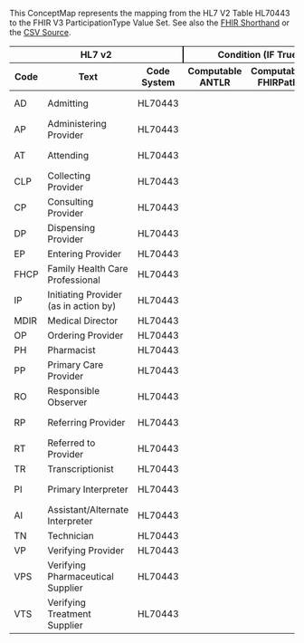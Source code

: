 
This ConceptMap represents the mapping from the HL7 V2 Table HL70443 to the FHIR V3 ParticipationType Value Set. See also the <a href='https://github.com/HL7/v2-to-fhir/blob/master/tank/Table HL70443 to V3 ParticipationType.fsh'>FHIR Shorthand</a> or the <a href='https://github.com/HL7/v2-to-fhir/blob/master/mappings/codesystems/HL7 Concept Map_ Role - Sheet1.csv'>CSV Source</a>.
<table class='grid'><thead>
<tr><th colspan='3' style='border-right: 2px solid black;'>HL7 v2</th><th colspan='3' style='border-right: 2px solid black;'>Condition (IF True, args)</th><th colspan='4'>HL7 FHIR</th><th rowspan='2'>Comments</th></tr>
<tr><th>Code</th><th>Text</th><th>Code System</th><th>Computable ANTLR</th><th>Computable FHIRPath</th><th>Narrative</th><th>Code</th><th>Proposed Extension</th><th>Display</th><th>Code System</th></tr></thead>
<tbody>
<tr><td>AD</td><td>Admitting</td><td style='border-right: 2px'>HL70443</td><td></td><td></td><td style='border-right: 2px'></td><td>ADM</td><td></td><td>admitter</td><td><a href='https://hl7.org/fhir/R4/v3/ParticipationType/cs.html'>http://terminology.hl7.org/CodeSystem/v3-ParticipationType</a></td><td></td></tr>
<tr><td>AP</td><td>Administering Provider</td><td style='border-right: 2px'>HL70443</td><td></td><td></td><td style='border-right: 2px'></td><td></td><td></td><td></td><td></td><td></td></tr>
<tr><td>AT</td><td>Attending</td><td style='border-right: 2px'>HL70443</td><td></td><td></td><td style='border-right: 2px'></td><td>ATND</td><td></td><td>attender</td><td><a href='https://hl7.org/fhir/R4/v3/ParticipationType/cs.html'>http://terminology.hl7.org/CodeSystem/v3-ParticipationType</a></td><td></td></tr>
<tr><td>CLP</td><td>Collecting Provider</td><td style='border-right: 2px'>HL70443</td><td></td><td></td><td style='border-right: 2px'></td><td></td><td></td><td></td><td></td><td></td></tr>
<tr><td>CP</td><td>Consulting Provider</td><td style='border-right: 2px'>HL70443</td><td></td><td></td><td style='border-right: 2px'></td><td>CON</td><td></td><td>consultant</td><td><a href='https://hl7.org/fhir/R4/v3/ParticipationType/cs.html'>http://terminology.hl7.org/CodeSystem/v3-ParticipationType</a></td><td></td></tr>
<tr><td>DP</td><td>Dispensing Provider</td><td style='border-right: 2px'>HL70443</td><td></td><td></td><td style='border-right: 2px'></td><td></td><td></td><td></td><td></td><td></td></tr>
<tr><td>EP</td><td>Entering Provider</td><td style='border-right: 2px'>HL70443</td><td></td><td></td><td style='border-right: 2px'></td><td></td><td></td><td></td><td></td><td></td></tr>
<tr><td>FHCP</td><td>Family Health Care Professional</td><td style='border-right: 2px'>HL70443</td><td></td><td></td><td style='border-right: 2px'></td><td></td><td></td><td></td><td></td><td></td></tr>
<tr><td>IP</td><td>Initiating Provider (as in action by)</td><td style='border-right: 2px'>HL70443</td><td></td><td></td><td style='border-right: 2px'></td><td></td><td></td><td></td><td></td><td></td></tr>
<tr><td>MDIR</td><td>Medical Director</td><td style='border-right: 2px'>HL70443</td><td></td><td></td><td style='border-right: 2px'></td><td></td><td></td><td></td><td></td><td></td></tr>
<tr><td>OP</td><td>Ordering Provider</td><td style='border-right: 2px'>HL70443</td><td></td><td></td><td style='border-right: 2px'></td><td></td><td></td><td></td><td></td><td></td></tr>
<tr><td>PH</td><td>Pharmacist </td><td style='border-right: 2px'>HL70443</td><td></td><td></td><td style='border-right: 2px'></td><td></td><td></td><td></td><td></td><td></td></tr>
<tr><td>PP</td><td>Primary Care Provider</td><td style='border-right: 2px'>HL70443</td><td></td><td></td><td style='border-right: 2px'></td><td></td><td></td><td></td><td></td><td></td></tr>
<tr><td>RO</td><td>Responsible Observer</td><td style='border-right: 2px'>HL70443</td><td></td><td></td><td style='border-right: 2px'></td><td></td><td></td><td></td><td></td><td></td></tr>
<tr><td>RP</td><td>Referring Provider</td><td style='border-right: 2px'>HL70443</td><td></td><td></td><td style='border-right: 2px'></td><td>REF</td><td></td><td>referrer</td><td><a href='https://hl7.org/fhir/R4/v3/ParticipationType/cs.html'>http://terminology.hl7.org/CodeSystem/v3-ParticipationType</a></td><td></td></tr>
<tr><td>RT</td><td>Referred to Provider</td><td style='border-right: 2px'>HL70443</td><td></td><td></td><td style='border-right: 2px'></td><td></td><td></td><td></td><td></td><td></td></tr>
<tr><td>TR</td><td>Transcriptionist</td><td style='border-right: 2px'>HL70443</td><td></td><td></td><td style='border-right: 2px'></td><td></td><td></td><td></td><td></td><td></td></tr>
<tr><td>PI</td><td>Primary Interpreter</td><td style='border-right: 2px'>HL70443</td><td></td><td></td><td style='border-right: 2px'></td><td>translator</td><td></td><td>Translator</td><td><a href='#broken'><span style='font-weight: bold; color: red'>http://terminology.hl7.org/CodeSystem/participant-type</span></a></td><td></td></tr>
<tr><td>AI</td><td>Assistant/Alternate Interpreter</td><td style='border-right: 2px'>HL70443</td><td></td><td></td><td style='border-right: 2px'></td><td></td><td></td><td></td><td></td><td></td></tr>
<tr><td>TN</td><td>Technician</td><td style='border-right: 2px'>HL70443</td><td></td><td></td><td style='border-right: 2px'></td><td></td><td></td><td></td><td></td><td></td></tr>
<tr><td>VP</td><td>Verifying Provider</td><td style='border-right: 2px'>HL70443</td><td></td><td></td><td style='border-right: 2px'></td><td></td><td></td><td></td><td></td><td></td></tr>
<tr><td>VPS</td><td>Verifying Pharmaceutical Supplier</td><td style='border-right: 2px'>HL70443</td><td></td><td></td><td style='border-right: 2px'></td><td></td><td></td><td></td><td></td><td></td></tr>
<tr><td>VTS</td><td>Verifying Treatment Supplier</td><td style='border-right: 2px'>HL70443</td><td></td><td></td><td style='border-right: 2px'></td><td></td><td></td><td></td><td></td><td></td></tr>
</tbody></table>
